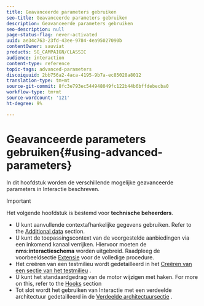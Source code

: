 ```yaml
---
title: Geavanceerde parameters gebruiken
seo-title: Geavanceerde parameters gebruiken
description: Geavanceerde parameters gebruiken
seo-description: null
page-status-flag: never-activated
uuid: ae34c763-23fd-43ee-9784-4ea95027090b
contentOwner: sauviat
products: SG_CAMPAIGN/CLASSIC
audience: interaction
content-type: reference
topic-tags: advanced-parameters
discoiquuid: 2bb756a2-4aca-4195-9b7a-ec85028a8012
translation-type: tm+mt
source-git-commit: 8fc3e793ec544948049fc122b44b6bffdebecba0
workflow-type: tm+mt
source-wordcount: '121'
ht-degree: 9%

---
```



# Geavanceerde parameters gebruiken{#using-advanced-parameters}

In dit hoofdstuk worden de verschillende mogelijke geavanceerde parameters in Interactie beschreven.

>[!IMPORTANT]
>
>Het volgende hoofdstuk is bestemd voor **technische beheerders**.

* U kunt aanvullende contextafhankelijke gegevens gebruiken. Refer to the [Additional data](../../interaction/using/additional-data.md) section.
* U kunt de toepassingscontext van de voorgestelde aanbiedingen via een inkomend kanaal verrijken. Hiervoor moeten de **nms:interactieschema** worden uitgebreid. Raadpleeg de voorbeeldsectie [Extensie](../../interaction/using/extension-example.md) voor de volledige procedure.
* Het creëren van een testmilieu wordt gedetailleerd in het [Creëren van een sectie van het testmilieu](../../interaction/using/creating-a-test-environment.md) .
* U kunt het standaardgedrag van de motor wijzigen met haken. For more on this, refer to the [Hooks](../../interaction/using/hooks.md) section
* Tot slot wordt het gebruiken van Interactie met een verdeelde architectuur gedetailleerd in de [Verdeelde architectuursectie](../../interaction/using/distributed-architectures.md) .
